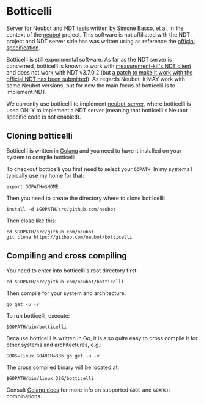 # Botticelli

Server for Neubot and NDT tests written by Simone Basso, et al, in
the context of the [neubot](https://github.com/neubot) project.
This software is not affiliated with the NDT project and NDT server
side has was written using as reference the [official
specification](https://github.com/ndt-project/ndt/wiki/NDTProtocol).

Botticelli is still experimental software. As far as the NDT server
is concerned, botticelli is known to work with [measurement-kit's
NDT client](https://github.com/measurement-kit/measurement-kit) and
does not work with NDT v3.7.0.2 (but [a patch to make it work with
the official NDT has been
submitted](https://github.com/ndt-project/ndt/pull/216)). As regards
Neubot, it MAY work with some Neubot versions, but for now the main
focus of botticelli is to implement NDT.

We currently use botticelli to implement
[neubot-server](https://github.com/neubot/neubot-server), where
botticelli is used ONLY to implement a NDT server (meaning
that botticelli's Neubot specific code is not enabled).

## Cloning botticelli

Botticelli is written in [Golang](https://golang.org/) and you need to
have it installed on your system to compile botticelli.

To checkout botticelli you first need to select your `GOPATH`. In my
systems I typically use my home for that:

    export GOPATH=$HOME

Then you need to create the directory where to clone botticelli:

    install -d $GOPATH/src/github.com/neubot

Then close like this:

    cd $GOPATH/src/github.com/neubot
    git clone https://github.com/neubot/botticelli

## Compiling and cross compiling

You need to enter into botticelli's root directory first:

    cd $GOPATH/src/github.com/neubot/botticelli

Then compile for your system and architecture:

    go get -u -v

To run botticelli, execute:

    $GOPATH/bin/botticelli

Because botticelli is written in Go, it is also quite easy to cross
compile it for other systems and architectures, e.g.:

    GOOS=linux GOARCH=386 go get -u -v

The cross compiled binary will be located at:

    $GOPATH/bin/linux_386/botticelli

Consult [Golang docs](
https://golang.org/doc/install/source#environment<Paste>) for more
info on supported `GOOS` and `GOARCH` combinations.
